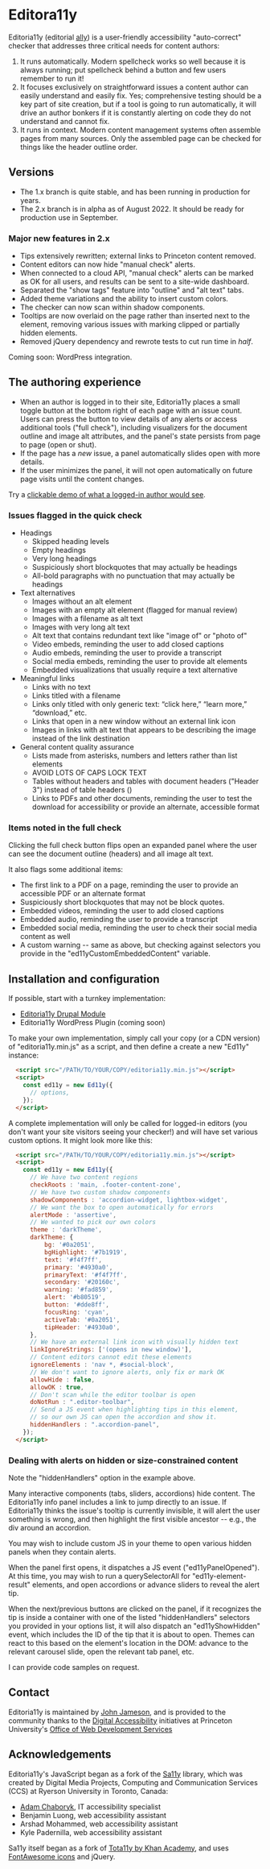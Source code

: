 # Editora11y

Editoria11y (editorial [ally](https://www.a11yproject.com/)) is a user-friendly accessibility "auto-correct" checker that addresses three critical needs for content authors:

1. It runs automatically. Modern spellcheck works so well because it is always running; put spellcheck behind a button and few users remember to run it!
1. It focuses exclusively on straightforward issues a content author can easily understand and easily fix. Yes; comprehensive testing should be a key part of site creation, but if a tool is going to run automatically, it will drive an author bonkers if it is constantly alerting on code they do not understand and cannot fix.
1. It runs in context. Modern content management systems often assemble pages from many sources. Only the assembled page can be checked for things like the header outline order.

## Versions

* The 1.x branch is quite stable, and has been running in production for years.
* The 2.x branch is in alpha as of August 2022. It should be ready for production use in September.

### Major new features in 2.x
* Tips extensively rewritten; external links to Princeton content removed.
* Content editors can now hide "manual check" alerts.
* When connected to a cloud API, "manual check" alerts can be marked as OK for all users, and results can be sent to a site-wide dashboard.
* Separated the "show tags" feature into "outline" and "alt text" tabs. 
* Added theme variations and the ability to insert custom colors.
* The checker can now scan within shadow components.
* Tooltips are now overlaid on the page rather than inserted next to the element, removing various issues with marking clipped or partially hidden elements.
* Removed jQuery dependency and rewrote tests to cut run time in *half*.

Coming soon: WordPress integration.

## The authoring experience
* When an author is logged in to their site, Editoria11y places a small toggle button at the bottom right of each page with an issue count. Users can press the button to view details of any alerts or access additional tools ("full check"), including visualizers for the document outline and image alt attributes, and the panel's state persists from page to page (open or shut).
* If the page has a *new* issue, a panel automatically slides open with more details.
* If the user minimizes the panel, it will not open automatically on future page visits until the content changes.

Try a [clickable demo of what a logged-in author would see](https://itmaybejj.github.io/editoria11y/).

### Issues flagged in the quick check
* Headings
  * Skipped heading levels
  * Empty headings
  * Very long headings
  * Suspiciously short blockquotes that may actually be headings
  * All-bold paragraphs with no punctuation that may actually be headings
* Text alternatives
  * Images without an alt element
  * Images with an empty alt element (flagged for manual review)
  * Images with a filename as alt text
  * Images with very long alt text
  * Alt text that contains redundant text like "image of" or "photo of"
  * Video embeds, reminding the user to add closed captions
  * Audio embeds, reminding the user to provide a transcript
  * Social media embeds, reminding the user to provide alt elements
  * Embedded visualizations that usually require a text alternative
* Meaningful links
  * Links with no text
  * Links titled with a filename 
  * Links only titled with only generic text: “click here,” “learn more,” “download,” etc.
  * Links that open in a new window without an external link icon
  * Images in links with alt text that appears to be describing the image instead of the link destination
* General content quality assurance
  * Lists made from asterisks, numbers and letters rather than list elements
  * AVOID LOTS OF CAPS LOCK TEXT
  * Tables without headers and tables with document headers ("Header 3") instead of table headers (<th>)
  * Links to PDFs and other documents, reminding the user to test the download for accessibility or provide an alternate, accessible format
  
### Items noted in the full check
Clicking the full check button flips open an expanded panel where the user can see the document outline (headers) and all image alt text.

It also flags some additional items:

* The first link to a PDF on a page, reminding the user to provide an accessible PDF or an alternate format
* Suspiciously short blockquotes that may not be block quotes.
* Embedded videos, reminding the user to add closed captions
* Embedded audio, reminding the user to provide a transcript
* Embedded social media, reminding the user to check their social media content as well
* A custom warning -- same as above, but checking against selectors you provide in the "ed11yCustomEmbeddedContent" variable.

## Installation and configuration

If possible, start with a turnkey implementation:
* [Editoria11y Drupal Module](https://www.drupal.org/project/editoria11y)
* Editoria11y WordPress Plugin (coming soon) 

To make your own implementation, simply call your copy (or a CDN version) of "editoria11y.min.js" as a script, and then define a create a new "Ed11y" instance:

```html
  <script src="/PATH/TO/YOUR/COPY/editoria11y.min.js"></script>
  <script>
    const ed11y = new Ed11y({
      // options,
    });           
  </script>
 ```

A complete implementation will only be called for logged-in editors (you don't want your site visitors seeing your checker!) and will have set various custom options. It might look more like this:

```html
  <script src="/PATH/TO/YOUR/COPY/editoria11y.min.js"></script>
  <script>
    const ed11y = new Ed11y({
      // We have two content regions
      checkRoots : 'main, .footer-content-zone',
      // We have two custom shadow components
      shadowComponents : 'accordion-widget, lightbox-widget',
      // We want the box to open automatically for errors
      alertMode : 'assertive',
      // We wanted to pick our own colors
      theme : 'darkTheme',
      darkTheme: {
          bg: '#0a2051',
          bgHighlight: '#7b1919',
          text: '#f4f7ff',
          primary: '#4930a0',
          primaryText: '#f4f7ff',
          secondary: '#20160c',
          warning: '#fad859',
          alert: '#b80519',
          button: '#dde8ff',
          focusRing: 'cyan',
          activeTab: '#0a2051',
          tipHeader: '#4930a0',
      },
      // We have an external link icon with visually hidden text
      linkIgnoreStrings: ['(opens in new window)'],
      // Content editors cannot edit these elements
      ignoreElements : 'nav *, #social-block',
      // We don't want to ignore alerts, only fix or mark OK
      allowHide : false,
      allowOK : true,
      // Don't scan while the editor toolbar is open
      doNotRun : ".editor-toolbar",
      // Send a JS event when highlighting tips in this element,
      // so our own JS can open the accordion and show it.
      hiddenHandlers : ".accordion-panel",
    });
  </script>
 ```


### Dealing with alerts on hidden or size-constrained content

Note the "hiddenHandlers" option in the example above.

Many interactive components (tabs, sliders, accordions) hide content. The Editoria11y info panel includes a link to jump directly to an issue. If Editoria11y thinks the issue's tooltip is currently invisible, it will alert the user something is wrong, and then highlight the first visible ancestor -- e.g., the div around an accordion.

You may wish to include custom JS in your theme to open various hidden panels when they contain alerts. 

When the panel first opens, it dispatches a JS event ("ed11yPanelOpened"). At this time, you may wish to run a querySelectorAll for "ed11y-element-result" elements, and open accordions or advance sliders to reveal the alert tip.

When the next/previous buttons are clicked on the panel, if it recognizes the tip is inside a container with one of the listed "hiddenHandlers" selectors you provided in your options list, it will also dispatch an "ed11yShowHidden" event, which includes the ID of the tip that it is about to open. Themes can react to this based on the element's location in the DOM: advance to the relevant carousel slide, open the relevant tab panel, etc.

I can provide code samples on request.

## Contact
Editoria11y is maintained by [John Jameson](https://www.linkedin.com/in/johnwjameson/), and is provided to the community thanks to the [Digital Accessibility](https://accessibility.princeton.edu/) initiatives at Princeton University's [Office of Web Development Services](https://wds.princeton.edu/)

## Acknowledgements
Editoria11y's JavaScript began as a fork of the [Sa11y](https://ryersondmp.github.io/sa11y/) library, which was created by Digital Media Projects, Computing and Communication Services (CCS) at Ryerson University in Toronto, Canada:
- [Adam Chaboryk](https://github.com/adamchaboryk), IT accessibility specialist
- Benjamin Luong, web accessibility assistant
- Arshad Mohammed, web accessibility assistant
- Kyle Padernilla, web accessibility assistant

Sa11y itself began as a fork of [Tota11y by Khan Academy](https://github.com/Khan/tota11y), and uses [FontAwesome icons](https://github.com/FortAwesome/Font-Awesome) and jQuery.
